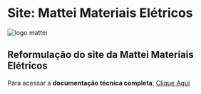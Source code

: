 <h1> Site: Mattei Materiais Elétricos </h1> <img src=![logoicon-mattei-br80](https://github.com/user-attachments/assets/0a3140b1-29ba-43b0-a303-801a53a084c9)
 alt="logo mattei">
<br>
<h2>Reformulação do site da Mattei Materiais Elétricos</h2>
<p> Para acessar a <strong>documentação técnica completa</strong>, <a href="https://github.com/rhuanboeira/site-mattei-main/blob/b6cb8a96e2077246d86404e07dcc4b1053203b3e/Projeto-Mattei.pdf"> Clique Aqui</a></p>
